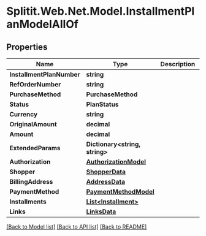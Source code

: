 # Splitit.Web.Net.Model.InstallmentPlanModelAllOf

## Properties

Name | Type | Description | Notes
------------ | ------------- | ------------- | -------------
**InstallmentPlanNumber** | **string** |  | [optional] 
**RefOrderNumber** | **string** |  | [optional] 
**PurchaseMethod** | **PurchaseMethod** |  | [optional] 
**Status** | **PlanStatus** |  | 
**Currency** | **string** |  | [optional] 
**OriginalAmount** | **decimal** |  | [optional] 
**Amount** | **decimal** |  | [optional] 
**ExtendedParams** | **Dictionary&lt;string, string&gt;** |  | [optional] 
**Authorization** | [**AuthorizationModel**](AuthorizationModel.md) |  | [optional] 
**Shopper** | [**ShopperData**](ShopperData.md) |  | [optional] 
**BillingAddress** | [**AddressData**](AddressData.md) |  | [optional] 
**PaymentMethod** | [**PaymentMethodModel**](PaymentMethodModel.md) |  | [optional] 
**Installments** | [**List&lt;Installment&gt;**](Installment.md) |  | [optional] 
**Links** | [**LinksData**](LinksData.md) |  | [optional] 

[[Back to Model list]](../README.md#documentation-for-models) [[Back to API list]](../README.md#documentation-for-api-endpoints) [[Back to README]](../README.md)


